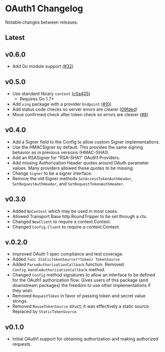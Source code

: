 # OAuth1 Changelog

Notable changes between releases.

## Latest

## v0.6.0

* Add Go module support ([#32](https://github.com/dghubble/oauth1/pull/32))

## v0.5.0

* Use standard library `context` ([c0a405](https://github.com/dghubble/oauth1/commit/c0a405baf29f5ed2616bc1ef6b778532c960aa5b))
  * Requires Go 1.7+
* Add `xing` package with a provider `Endpoint` ([#10](https://github.com/dghubble/oauth1/pull/10))
* Add status code checks so server errors are clearer ([09fded](https://github.com/dghubble/oauth1/commit/b0d5c93a5292844f3fd568893ce4e12bdcdb79ae))
* Move confirmed check after token check so errors are clearer ([#8](https://github.com/dghubble/oauth1/pull/8))

## v0.4.0

* Add a Signer field to the Config to allow custom Signer implementations.
* Use the HMACSigner by default. This provides the same signing behavior as in previous versions (HMAC-SHA1).
* Add an RSASigner for "RSA-SHA1" OAuth1 Providers.
* Add missing Authorization Header quotes around OAuth parameter values. Many providers allowed these quotes to be missing.
* Change `Signer` to be a signer interface.
* Remove the old Signer methods `SetAccessTokenAuthHeader`, `SetRequestAuthHeader`, and `SetRequestTokenAuthHeader`.

## v0.3.0

* Added `NoContext` which may be used in most cases.
* Allowed Transport Base http.RoundTripper to be set through a ctx.
* Changed `NewClient` to require a context.Context.
* Changed `Config.Client` to require a context.Context.

## v.0.2.0

* Improved OAuth 1 spec compliance and test coverage.
* Added `func StaticTokenSource(*Token) TokenSource`
* Added `ParseAuthorizationCallback` function. Removed `Config.HandleAuthorizationCallback` method.
* Changed `Config` method signatures to allow an interface to be defined for the OAuth1 authorization flow. Gives users of this package (and downstream packages) the freedom to use other implementations if they wish.
* Removed `RequestToken` in favor of passing token and secret value strings.
* Removed `ReuseTokenSource` struct, it was effectively a static source. Replaced by `StaticTokenSource`.

## v0.1.0

* Initial OAuth1 support for obtaining authorization and making authorized requests.
